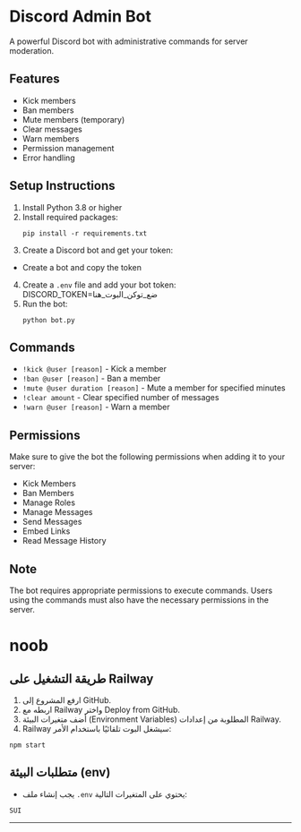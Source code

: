 # Discord Admin Bot

A powerful Discord bot with administrative commands for server moderation.

## Features

- Kick members
- Ban members
- Mute members (temporary)
- Clear messages
- Warn members
- Permission management
- Error handling

## Setup Instructions

1. Install Python 3.8 or higher
2. Install required packages:
   ```
   pip install -r requirements.txt
   ```
3. Create a Discord bot and get your token:

- Create a bot and copy the token

4. Create a `.env` file and add your bot token:
DISCORD_TOKEN=ضع_توكن_البوت_هنا
5. Run the bot:
   ```
   python bot.py
   ```

## Commands

- `!kick @user [reason]` - Kick a member
- `!ban @user [reason]` - Ban a member
- `!mute @user duration [reason]` - Mute a member for specified minutes
- `!clear amount` - Clear specified number of messages
- `!warn @user [reason]` - Warn a member

## Permissions

Make sure to give the bot the following permissions when adding it to your server:
- Kick Members
- Ban Members
- Manage Roles
- Manage Messages
- Send Messages
- Embed Links
- Read Message History

## Note

The bot requires appropriate permissions to execute commands. Users using the commands must also have the necessary permissions in the server.

# noob

## طريقة التشغيل على Railway

1. ارفع المشروع إلى GitHub.
2. اربطه مع Railway واختر Deploy from GitHub.
3. أضف متغيرات البيئة (Environment Variables) المطلوبة من إعدادات Railway.
4. Railway سيشغل البوت تلقائيًا باستخدام الأمر:

```
npm start
```

## متطلبات البيئة (env)

- يجب إنشاء ملف `.env` يحتوي على المتغيرات التالية:

```
SUI
```

---
